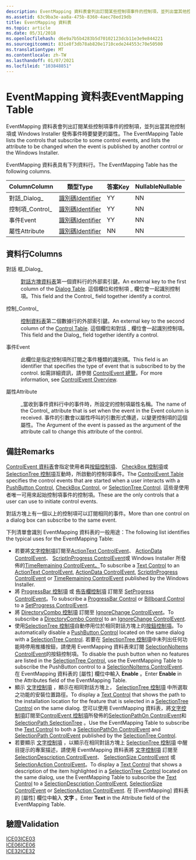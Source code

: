 ```yaml
---
description: EventMapping 資料表會列出訂閱某些控制項事件的控制項，並列出當其他控制項或 Windows Installer 發佈事件時要變更的屬性。
ms.assetid: 63c9ba3e-aa8a-475b-8360-4aec78ed19db
title: EventMapping 資料表
ms.topic: article
ms.date: 05/31/2018
ms.openlocfilehash: d6e9a7b5b4283b5d70102123dcb11e3e9e844221
ms.sourcegitcommit: 831e8f3db78ab820e1710cede244553c70e50500
ms.translationtype: MT
ms.contentlocale: zh-TW
ms.lasthandoff: 01/07/2021
ms.locfileid: "103848851"
---
```

# <a name="eventmapping-table"></a><span data-ttu-id="b1c78-103">EventMapping 資料表</span><span class="sxs-lookup"><span data-stu-id="b1c78-103">EventMapping Table</span></span>

<span data-ttu-id="b1c78-104">EventMapping 資料表會列出訂閱某些控制項事件的控制項，並列出當其他控制項或 Windows Installer 發佈事件時要變更的屬性。</span><span class="sxs-lookup"><span data-stu-id="b1c78-104">The EventMapping Table lists the controls that subscribe to some control events, and lists the attribute to be changed when the event is published by another control or the Windows Installer.</span></span>

<span data-ttu-id="b1c78-105">EventMapping 資料表具有下列資料行。</span><span class="sxs-lookup"><span data-stu-id="b1c78-105">The EventMapping Table has the following columns.</span></span>



| <span data-ttu-id="b1c78-106">Column</span><span class="sxs-lookup"><span data-stu-id="b1c78-106">Column</span></span>    | <span data-ttu-id="b1c78-107">類型</span><span class="sxs-lookup"><span data-stu-id="b1c78-107">Type</span></span>                         | <span data-ttu-id="b1c78-108">答案</span><span class="sxs-lookup"><span data-stu-id="b1c78-108">Key</span></span> | <span data-ttu-id="b1c78-109">Nullable</span><span class="sxs-lookup"><span data-stu-id="b1c78-109">Nullable</span></span> |
|-----------|------------------------------|-----|----------|
| <span data-ttu-id="b1c78-110">對話\_</span><span class="sxs-lookup"><span data-stu-id="b1c78-110">Dialog\_</span></span>  | [<span data-ttu-id="b1c78-111">識別碼</span><span class="sxs-lookup"><span data-stu-id="b1c78-111">Identifier</span></span>](identifier.md) | <span data-ttu-id="b1c78-112">Y</span><span class="sxs-lookup"><span data-stu-id="b1c78-112">Y</span></span>   | <span data-ttu-id="b1c78-113">N</span><span class="sxs-lookup"><span data-stu-id="b1c78-113">N</span></span>        |
| <span data-ttu-id="b1c78-114">控制項\_</span><span class="sxs-lookup"><span data-stu-id="b1c78-114">Control\_</span></span> | [<span data-ttu-id="b1c78-115">識別碼</span><span class="sxs-lookup"><span data-stu-id="b1c78-115">Identifier</span></span>](identifier.md) | <span data-ttu-id="b1c78-116">Y</span><span class="sxs-lookup"><span data-stu-id="b1c78-116">Y</span></span>   | <span data-ttu-id="b1c78-117">N</span><span class="sxs-lookup"><span data-stu-id="b1c78-117">N</span></span>        |
| <span data-ttu-id="b1c78-118">事件</span><span class="sxs-lookup"><span data-stu-id="b1c78-118">Event</span></span>     | [<span data-ttu-id="b1c78-119">識別碼</span><span class="sxs-lookup"><span data-stu-id="b1c78-119">Identifier</span></span>](identifier.md) | <span data-ttu-id="b1c78-120">Y</span><span class="sxs-lookup"><span data-stu-id="b1c78-120">Y</span></span>   | <span data-ttu-id="b1c78-121">N</span><span class="sxs-lookup"><span data-stu-id="b1c78-121">N</span></span>        |
| <span data-ttu-id="b1c78-122">屬性</span><span class="sxs-lookup"><span data-stu-id="b1c78-122">Attribute</span></span> | [<span data-ttu-id="b1c78-123">識別碼</span><span class="sxs-lookup"><span data-stu-id="b1c78-123">Identifier</span></span>](identifier.md) | <span data-ttu-id="b1c78-124">N</span><span class="sxs-lookup"><span data-stu-id="b1c78-124">N</span></span>   | <span data-ttu-id="b1c78-125">N</span><span class="sxs-lookup"><span data-stu-id="b1c78-125">N</span></span>        |



 

## <a name="columns"></a><span data-ttu-id="b1c78-126">資料行</span><span class="sxs-lookup"><span data-stu-id="b1c78-126">Columns</span></span>

<dl> <dt>

<span data-ttu-id="b1c78-127"><span id="Dialog_"></span><span id="dialog_"></span><span id="DIALOG_"></span>對話 框\_</span><span class="sxs-lookup"><span data-stu-id="b1c78-127"><span id="Dialog_"></span><span id="dialog_"></span><span id="DIALOG_"></span>Dialog\_</span></span>
</dt> <dd>

<span data-ttu-id="b1c78-128">[對話方塊資料表](dialog-table.md)第一個資料行的外部索引鍵。</span><span class="sxs-lookup"><span data-stu-id="b1c78-128">An external key to the first column of the [Dialog Table](dialog-table.md).</span></span> <span data-ttu-id="b1c78-129">這個欄位和控制項 \_ 欄位會一起識別控制項。</span><span class="sxs-lookup"><span data-stu-id="b1c78-129">This field and the Control\_ field together identify a control.</span></span>

</dd> <dt>

<span data-ttu-id="b1c78-130"><span id="Control_"></span><span id="control_"></span><span id="CONTROL_"></span>控制\_</span><span class="sxs-lookup"><span data-stu-id="b1c78-130"><span id="Control_"></span><span id="control_"></span><span id="CONTROL_"></span>Control\_</span></span>
</dt> <dd>

<span data-ttu-id="b1c78-131">[控制資料表](control-table.md)第二個數據行的外部索引鍵。</span><span class="sxs-lookup"><span data-stu-id="b1c78-131">An external key to the second column of the [Control Table](control-table.md).</span></span> <span data-ttu-id="b1c78-132">這個欄位和對話 \_ 欄位會一起識別控制項。</span><span class="sxs-lookup"><span data-stu-id="b1c78-132">This field and the Dialog\_ field together identify a control.</span></span>

</dd> <dt>

<span data-ttu-id="b1c78-133"><span id="Event"></span><span id="event"></span><span id="EVENT"></span>事件</span><span class="sxs-lookup"><span data-stu-id="b1c78-133"><span id="Event"></span><span id="event"></span><span id="EVENT"></span>Event</span></span>
</dt> <dd>

<span data-ttu-id="b1c78-134">此欄位是指定控制項所訂閱之事件種類的識別碼。</span><span class="sxs-lookup"><span data-stu-id="b1c78-134">This field is an identifier that specifies the type of event that is subscribed to by the control.</span></span> <span data-ttu-id="b1c78-135">如需詳細資訊，請參閱 [ControlEvent 總覽](controlevent-overview.md)。</span><span class="sxs-lookup"><span data-stu-id="b1c78-135">For more information, see [ControlEvent Overview](controlevent-overview.md).</span></span>

</dd> <dt>

<span data-ttu-id="b1c78-136"><span id="Attribute"></span><span id="attribute"></span><span id="ATTRIBUTE"></span>屬性</span><span class="sxs-lookup"><span data-stu-id="b1c78-136"><span id="Attribute"></span><span id="attribute"></span><span id="ATTRIBUTE"></span>Attribute</span></span>
</dt> <dd>

<span data-ttu-id="b1c78-137">\_當收到事件資料行中的事件時，所設定的控制項屬性名稱。</span><span class="sxs-lookup"><span data-stu-id="b1c78-137">The name of the Control\_ attribute that is set when the event in the Event column is received.</span></span> <span data-ttu-id="b1c78-138">事件的引數會以屬性呼叫的引數形式傳遞，以變更控制項的這個屬性。</span><span class="sxs-lookup"><span data-stu-id="b1c78-138">The Argument of the event is passed as the argument of the attribute call to change this attribute of the control.</span></span>

</dd> </dl>

## <a name="remarks"></a><span data-ttu-id="b1c78-139">備註</span><span class="sxs-lookup"><span data-stu-id="b1c78-139">Remarks</span></span>

<span data-ttu-id="b1c78-140">[ControlEvent 資料表](controlevent-table.md)會指定使用者與[按鈕控制項](pushbutton-control.md)、 [CheckBox 控制項](checkbox-control.md)或[SelectionTree 控制項](selectiontree-control.md)互動時，所啟動的控制項事件。</span><span class="sxs-lookup"><span data-stu-id="b1c78-140">The [ControlEvent Table](controlevent-table.md) specifies the control events that are started when a user interacts with a [PushButton Control](pushbutton-control.md), [CheckBox Control](checkbox-control.md), or [SelectionTree Control](selectiontree-control.md).</span></span> <span data-ttu-id="b1c78-141">這些是使用者唯一可用來起始控制項事件的控制項。</span><span class="sxs-lookup"><span data-stu-id="b1c78-141">These are the only controls that a user can use to initiate control events.</span></span>

<span data-ttu-id="b1c78-142">對話方塊上有一個以上的控制項可以訂閱相同的事件。</span><span class="sxs-lookup"><span data-stu-id="b1c78-142">More than one control on a dialog box can subscribe to the same event.</span></span>

<span data-ttu-id="b1c78-143">下列清單會識別 EventMapping 資料表的一般用途：</span><span class="sxs-lookup"><span data-stu-id="b1c78-143">The following list identifies the typical uses for the EventMapping Table:</span></span>

-   <span data-ttu-id="b1c78-144">若要將[文字控制項](text-control.md)訂閱至[ActionText ControlEvent](actiontext-controlevent.md)、 [ActionData ControlEvent](actiondata-controlevent.md)、 [ScriptInProgress ControlEvent](scriptinprogress-controlevent.md)或 Windows Installer 所發佈的[TimeRemaining ControlEvent。](timeremaining-controlevent.md)</span><span class="sxs-lookup"><span data-stu-id="b1c78-144">To subscribe a [Text Control](text-control.md) to an [ActionText ControlEvent](actiontext-controlevent.md), [ActionData ControlEvent](actiondata-controlevent.md), [ScriptInProgress ControlEvent](scriptinprogress-controlevent.md) or [TimeRemaining ControlEvent](timeremaining-controlevent.md) published by the Windows Installer.</span></span>
-   <span data-ttu-id="b1c78-145">將 [ProgressBar 控制項](progressbar-control.md) 或 [佈告欄控制項](billboard-control.md) 訂閱至 [SetProgress ControlEvent](setprogress-controlevent.md)。</span><span class="sxs-lookup"><span data-stu-id="b1c78-145">To subscribe a [ProgressBar Control](progressbar-control.md) or [Billboard Control](billboard-control.md) to a [SetProgress ControlEvent](setprogress-controlevent.md).</span></span>
-   <span data-ttu-id="b1c78-146">將 [DirectoryCombo 控制項](directorycombo-control.md) 訂閱至 [IgnoreChange ControlEvent](ignorechange-controlevent.md)。</span><span class="sxs-lookup"><span data-stu-id="b1c78-146">To subscribe a [DirectoryCombo Control](directorycombo-control.md) to an [IgnoreChange ControlEvent](ignorechange-controlevent.md).</span></span>
-   <span data-ttu-id="b1c78-147">使用[SelectionTree 控制項](selectiontree-control.md)自動停用位於相同對話方塊上的[按鈕控制項](pushbutton-control.md)。</span><span class="sxs-lookup"><span data-stu-id="b1c78-147">To automatically disable a [PushButton Control](pushbutton-control.md) located on the same dialog with a [SelectionTree Control](selectiontree-control.md).</span></span> <span data-ttu-id="b1c78-148">若要在 [SelectionTree 控制項](selectiontree-control.md)中未列出任何功能時停用推播按鈕，請使用 EventMapping 資料表來訂閱 [SelectionNoItems ControlEvent](selectionnoitems-controlevent.md)的按鈕控制項。</span><span class="sxs-lookup"><span data-stu-id="b1c78-148">To disable the push button when no features are listed in the [SelectionTree Control](selectiontree-control.md), use the EventMapping Table to subscribe the PushButton control to a [SelectionNoItems ControlEvent](selectionnoitems-controlevent.md).</span></span> <span data-ttu-id="b1c78-149">在 EventMapping 資料表的 [屬性] 欄位中輸入 **Enable** 。</span><span class="sxs-lookup"><span data-stu-id="b1c78-149">Enter **Enable** in the Attributes field of the EventMapping Table.</span></span>
-   <span data-ttu-id="b1c78-150">顯示 [文字控制項](text-control.md) ，顯示在相同對話方塊上， [SelectionTree 控制項](selectiontree-control.md) 中所選取之功能的安裝位置路徑。</span><span class="sxs-lookup"><span data-stu-id="b1c78-150">To display a [Text Control](text-control.md) that shows the path to the installation location for the feature that is selected in a [SelectionTree Control](selectiontree-control.md) on the same dialog.</span></span> <span data-ttu-id="b1c78-151">您可以使用 EventMapping 資料表，將[文字控制項](text-control.md)訂閱至[ControlEvent 控制項](selectiontree-control.md)所發佈的[SelectionPathOn ControlEvent](selectionpathon-controlevent.md)和[SelectionPath SelectionTree](selectionpath-controlevent.md) 。</span><span class="sxs-lookup"><span data-stu-id="b1c78-151">Use the EventMapping Table to subscribe the [Text Control](text-control.md) to both a [SelectionPathOn ControlEvent](selectionpathon-controlevent.md) and [SelectionPath ControlEvent](selectionpath-controlevent.md) published by the [SelectionTree Control](selectiontree-control.md).</span></span>
-   <span data-ttu-id="b1c78-152">若要顯示 [文字控制項](text-control.md) ，以顯示在相同對話方塊上 [SelectionTree 控制項](selectiontree-control.md) 中醒目提示的專案描述，請使用 EventMapping 資料表將 [文字控制項](text-control.md) 訂閱至 [SelectionDescription ControlEvent](selectiondescription-controlevent.md)、 [SelectionSize ControlEvent](selectionsize-controlevent.md) 或 [SelectionAction ControlEvent](selectionaction-controlevent.md)。</span><span class="sxs-lookup"><span data-stu-id="b1c78-152">To display a [Text Control](text-control.md) that shows a description of the item highlighted in a [SelectionTree Control](selectiontree-control.md) located on the same dialog, use the EventMapping Table to subscribe the [Text Control](text-control.md) to a [SelectionDescription ControlEvent](selectiondescription-controlevent.md), [SelectionSize ControlEvent](selectionsize-controlevent.md) or [SelectionAction ControlEvent](selectionaction-controlevent.md).</span></span> <span data-ttu-id="b1c78-153">在 [EventMapping] 資料表的 [屬性] 欄位中輸入 **文字** 。</span><span class="sxs-lookup"><span data-stu-id="b1c78-153">Enter **Text** in the Attribute field of the EventMapping Table.</span></span>

## <a name="validation"></a><span data-ttu-id="b1c78-154">驗證</span><span class="sxs-lookup"><span data-stu-id="b1c78-154">Validation</span></span>

<dl>

[<span data-ttu-id="b1c78-155">ICE03</span><span class="sxs-lookup"><span data-stu-id="b1c78-155">ICE03</span></span>](ice03.md)  
[<span data-ttu-id="b1c78-156">ICE06</span><span class="sxs-lookup"><span data-stu-id="b1c78-156">ICE06</span></span>](ice06.md)  
[<span data-ttu-id="b1c78-157">ICE32</span><span class="sxs-lookup"><span data-stu-id="b1c78-157">ICE32</span></span>](ice32.md)  
</dl>

 

 



